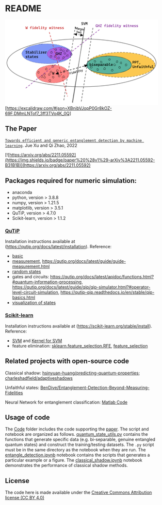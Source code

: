 # README
![Figure](schematic.png)
[https://excalidraw.com/#json=XBnibVJopP0Gr8kOZ-69F,DMmLNTof7_3ff3TVo4K_0Q]
<!-- [Figure](https://excalidraw.com/#json=XBnibVJopP0Gr8kOZ-69F,DMmLNTof7_3ff3TVo4K_0Q) -->

## The Paper
<!-- Entanglement-Witness-by-Quantum -->

[`Towards efficient and generic entanglement detection by machine learning`](https://arxiv.org/pdf/2211.05592.pdf).
Jue Xu and Qi Zhao, 2022

[![https://arxiv.org/abs/2211.05592](https://img.shields.io/badge/paper%20%28v1%29-arXiv%3A2211.05592-B31B1B)](https://arxiv.org/abs/2211.05592)
<!-- Copyright by Jue Xu (juexu@cs.umd.edu) -->
<!-- [arXiv: 2211.05592](http://arxiv.org/abs/2211.05592). -->
<!-- Entanglement Detection Beyond Measuring Fidelities
M. Weilenmann, B. Dive, D. Trillo, E. A. Aguilar and M. Navascués 
20th December 2019Entanglement Detection Beyond Measuring Fidelities -->


<!-- ####################### INSTALLATION ########################## -->
<!-- ## Installation

The contents of the package do not need any installation beyond the packages required below. -->
<!-- The package can simply be downloaded and run directly.  -->
<!-- Note that the `quantum_state_utils.py` module must be in the same directory as the notebook `Entangle.ipynb` when they are run. -->

## Packages required for numeric simulation: 
- anaconda
- python, version > 3.8.8
- numpy, version > 1.21.5
- matplotlib, version > 3.5.1 
- QuTiP, version > 4.7.0
- Scikit-learn, version > 1.1.2

### [QuTiP](https://qutip.org/)
Installation instructions available at (https://qutip.org/docs/latest/installation).
Reference:
- [basic](https://qutip.org/docs/latest/guide/guide-basics.html)
- [measurement](https://qutip.org/docs/latest/apidoc/functions.html#measurement), https://qutip.org/docs/latest/guide/guide-measurement.html
- [random states](https://qutip.org/docs/latest/apidoc/functions.html#module-qutip.random_objects)
- gates and circuits: https://qutip.org/docs/latest/apidoc/functions.html?#quantum-information-processing, https://qutip.org/docs/latest/guide/qip/qip-simulator.html?#operator-level-circuit-simulation, https://qutip-qip.readthedocs.io/en/stable/qip-basics.html
- [visualization of states](https://qutip.org/docs/latest/apidoc/functions.html?#qutip.visualization.matrix_histogram)

### [Scikit-learn](https://scikit-learn.org/stable/)
Installation instructions available at (https://scikit-learn.org/stable/install).
Reference:

- [SVM](https://scikit-learn.org/stable/modules/svm.html?#support-vector-machines)
and [Kernel for SVM](https://scikit-learn.org/stable/modules/svm.html?#kernel-functions)
- feature elimination: [sklearn.feature_selection.RFE](https://scikit-learn.org/stable/modules/generated/sklearn.feature_selection.RFE.html), [feature_selection](https://scikit-learn.org/stable/auto_examples/feature_selection/plot_rfe_digits.html#sphx-glr-auto-examples-feature-selection-plot-rfe-digits-py)

<!-- #### Recursive feature elimination 
https://stackoverflow.com/questions/71040368/feature-selection-not-working-in-svr-with-rbf-kernel-for-n-features-to-select
https://towardsdatascience.com/powerful-feature-selection-with-recursive-feature-elimination-rfe-of-sklearn-23efb2cdb54e
https://stackoverflow.com/questions/41592661/determining-the-most-contributing-features-for-svm-classifier-in-sklearn -->

## Related projects with open-source code
Classical shadow: [hsinyuan-huang/predicting-quantum-properties](https://github.com/hsinyuan-huang/predicting-quantum-properties); [charleshadfield/adaptiveshadows](https://github.com/charleshadfield/adaptiveshadows)

Unfaithful states: [BenDive/Entanglement-Detection-Beyond-Measuring-Fidelities](https://github.com/BenDive/Entanglement-Detection-Beyond-Measuring-Fidelities)

Neural Network for entanglement classification: [Matlab Code](https://figshare.com/articles/dataset/Codes_and_data_set_of_Transforming_Bell_s_Inequalities_into_State_Classifiers_with_Machine_Learning_/6231662)

<!-- ######################### USAGE ############################# -->

## Usage of code

The [Code](https://github.com/Jue-Xu/Entanglement-Witness/tree/main/Code) folder includes the code supporting the [paper](https://github.com/Jue-Xu/Entanglement-Witness/blob/main/ew.pdf).
The script and notebook are organized as follows. 
[quantum_state_utils.py](https://github.com/Jue-Xu/Entanglement-Witness/blob/main/Code/quantum_state_utils.py) contains the functions that generate specific data (e.g. bi-separable, genuine entangled quantum states) and construct the training/testing datasets. 
The `.py` script must be in the same directory as the notebook when they are run.
The [entangle_detection.ipynb](https://github.com/Jue-Xu/Entanglement-Witness/blob/main/Code/entangle_detection.ipynb) notebook contains the scripts that generates a particular example or a figure.
The [classical_shadow.ipynb](https://github.com/Jue-Xu/Entanglement-Witness/blob/main/Code/classical_shadow.ipynb) notebook demonstrates the performance of classical shadow methods.
<!-- Each of the other files have the scripts that correspond to
a particular example, figure, or table in the manuscript, and can be run independently. -->


<!-- ########################## LICENSE ############################ -->
## License

The code here is made available under the [Creative Commons Attribution license (CC BY 4.0)](https://creativecommons.org/licenses/by/4.0/)